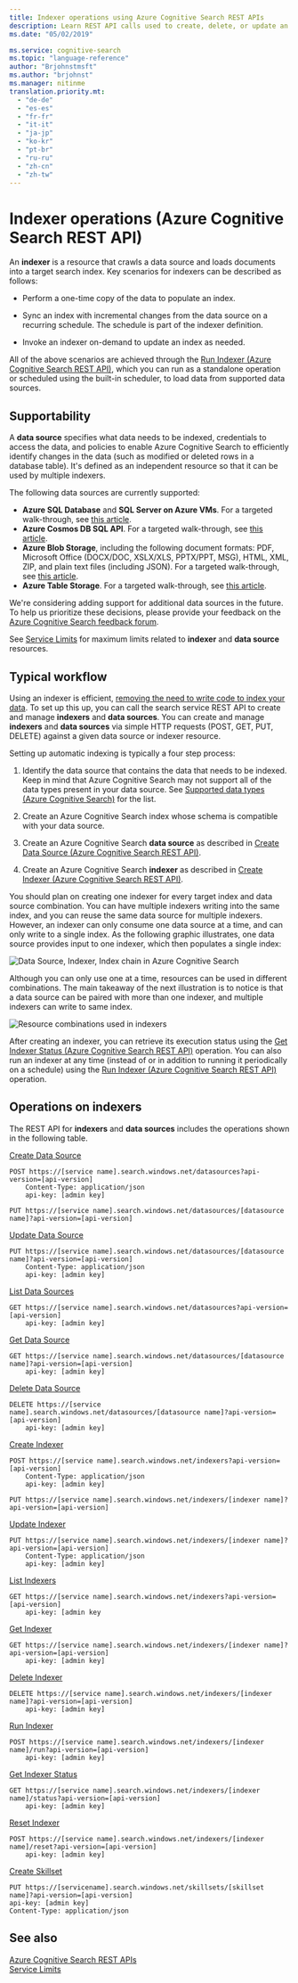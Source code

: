 ```yaml
---
title: Indexer operations using Azure Cognitive Search REST APIs
description: Learn REST API calls used to create, delete, or update an Azure Cognitive Search indexer used for crawling external data sources for searchable content.
ms.date: "05/02/2019"

ms.service: cognitive-search
ms.topic: "language-reference"
author: "Brjohnstmsft"
ms.author: "brjohnst"
ms.manager: nitinme
translation.priority.mt:
  - "de-de"
  - "es-es"
  - "fr-fr"
  - "it-it"
  - "ja-jp"
  - "ko-kr"
  - "pt-br"
  - "ru-ru"
  - "zh-cn"
  - "zh-tw"
---
```

# Indexer operations (Azure Cognitive Search REST API)

 An **indexer** is a resource that crawls a data source and loads documents into a target search index. Key scenarios for indexers can be described as follows:  

-   Perform a one-time copy of the data to populate an index.  

-   Sync an index with incremental changes from the data source on a recurring schedule. The schedule is part of the indexer definition.  

-   Invoke an indexer on-demand to update an index as needed.  

 All of the above scenarios are achieved through the [Run Indexer &#40;Azure Cognitive Search REST API&#41;](run-indexer.md), which you can run as a standalone operation or scheduled using the built-in scheduler, to load data from supported data sources.  

## Supportability

 A **data source** specifies what data needs to be indexed, credentials to access the data, and policies to enable Azure Cognitive Search to efficiently identify changes in the data (such as modified or deleted rows in a database table). It's defined as an independent resource so that it can be used by multiple indexers.  

 The following data sources are currently supported:  

 - **Azure SQL Database** and **SQL Server on Azure VMs**. For a targeted walk-through, see [this article](https://azure.microsoft.com/documentation/articles/search-howto-connecting-azure-sql-database-to-azure-search-using-indexers/).
 - **Azure Cosmos DB SQL API**. For a targeted walk-through, see [this article](https://docs.microsoft.com/azure/search/search-howto-index-documentdb).
 - **Azure Blob Storage**, including the following document formats: PDF, Microsoft Office (DOCX/DOC, XSLX/XLS, PPTX/PPT, MSG), HTML, XML, ZIP, and plain text files (including JSON). For  a targeted walk-through, see [this article](https://azure.microsoft.com/documentation/articles/search-howto-indexing-azure-blob-storage).
 - **Azure Table Storage**. For a targeted walk-through, see [this article](https://azure.microsoft.com/documentation/articles/search-howto-indexing-azure-tables).

 We're considering adding support for additional data sources in the future. To help us prioritize these decisions, please provide your feedback on the [Azure Cognitive Search feedback forum](https://feedback.azure.com/forums/263029-azure-search).  

 See [Service Limits](https://azure.microsoft.com/documentation/articles/search-limits-quotas-capacity/) for maximum limits related to **indexer** and **data source** resources.  

## Typical workflow  

Using an indexer is efficient, [removing the need to write code to index your data](https://azure.microsoft.com/blog/load-data-into-azure-search-with-zero-code-required/). To set up this up, you can call the search service REST API to create and manage **indexers** and **data sources**. You can create and manage **indexers** and **data sources** via simple HTTP requests (POST, GET, PUT, DELETE) against a given data source or indexer resource.  

 Setting up automatic indexing is typically a four step process:  

1.  Identify the data source that contains the data that needs to be indexed. Keep in mind that Azure Cognitive Search may not support all of the data types present in your data source. See [Supported data types &#40;Azure Cognitive Search&#41;](supported-data-types.md) for the list.  

2.  Create an Azure Cognitive Search index whose schema is compatible with your data source.  

3.  Create an Azure Cognitive Search **data source** as described in [Create Data Source &#40;Azure Cognitive Search REST API&#41;](create-data-source.md).  

4.  Create an Azure Cognitive Search **indexer** as described in [Create Indexer &#40;Azure Cognitive Search REST API&#41;](create-indexer.md).  

 You should plan on creating one indexer for every target index and data source combination. You can have multiple indexers writing into the same index, and you can reuse the same data source for multiple indexers. However, an indexer can only consume one data source at a time, and can only write to a single index. As the following graphic illustrates, one data source provides input to one indexer, which then populates a single index:  

 ![Data Source, Indexer, Index chain in Azure Cognitive Search](media/azsrch-ds-indxr-index.png "Azsrch-ds-indxr-index")  

 Although you can only use one at a time, resources can be used in different combinations. The main takeaway of the next illustration is to notice is that a data source can be paired with more than one indexer, and multiple indexers can write to same index.  

 ![Resource combinations used in indexers](media/azsrch-ds2-indexer3-index2.png "AzSrch-DS2-Indexer3-Index2")  

 After creating an indexer, you can retrieve its execution status using the [Get Indexer Status &#40;Azure Cognitive Search REST API&#41;](get-indexer-status.md) operation. You can also run an indexer at any time (instead of or in addition to running it periodically on a schedule) using the [Run Indexer &#40;Azure Cognitive Search REST API&#41;](run-indexer.md) operation.  

## Operations on indexers  
 The REST API for **indexers** and **data sources** includes the operations shown in the following table.  

 [Create Data Source](create-data-source.md)  

```http   
POST https://[service name].search.windows.net/datasources?api-version=[api-version]  
    Content-Type: application/json  
    api-key: [admin key]  
```  

```http   
PUT https://[service name].search.windows.net/datasources/[datasource name]?api-version=[api-version]  
```  

 [Update Data Source](update-data-source.md)  

```http   
PUT https://[service name].search.windows.net/datasources/[datasource name]?api-version=[api-version]  
    Content-Type: application/json  
    api-key: [admin key]  
```  

 [List Data Sources](list-data-sources.md)  

```http   
GET https://[service name].search.windows.net/datasources?api-version=[api-version]  
    api-key: [admin key]  
```  

 [Get Data Source](get-data-source.md)  

```http   
GET https://[service name].search.windows.net/datasources/[datasource name]?api-version=[api-version]  
    api-key: [admin key]  
```  

 [Delete Data Source](delete-data-source.md)  

```http   
DELETE https://[service name].search.windows.net/datasources/[datasource name]?api-version=[api-version]  
    api-key: [admin key]  
```  

 [Create Indexer](create-indexer.md)  

```http   
POST https://[service name].search.windows.net/indexers?api-version=[api-version]  
    Content-Type: application/json  
    api-key: [admin key]  
```  

```http   
PUT https://[service name].search.windows.net/indexers/[indexer name]?api-version=[api-version]  
```  

 [Update Indexer](update-indexer.md)  

```http   
PUT https://[service name].search.windows.net/indexers/[indexer name]?api-version=[api-version]  
    Content-Type: application/json  
    api-key: [admin key]  
```  

 [List Indexers](list-indexers.md)  

```http   
GET https://[service name].search.windows.net/indexers?api-version=[api-version]  
    api-key: [admin key  
```  

 [Get Indexer](get-indexer.md)  

```http   
GET https://[service name].search.windows.net/indexers/[indexer name]?api-version=[api-version]  
    api-key: [admin key]  
```  

 [Delete Indexer](delete-indexer.md)  

```http   
DELETE https://[service name].search.windows.net/indexers/[indexer name]?api-version=[api-version]  
    api-key: [admin key]  
```  

 [Run Indexer](run-indexer.md)  

```http   
POST https://[service name].search.windows.net/indexers/[indexer name]/run?api-version=[api-version]  
    api-key: [admin key]  
```  

 [Get Indexer Status](get-indexer-status.md)  

```http   
GET https://[service name].search.windows.net/indexers/[indexer name]/status?api-version=[api-version]  
    api-key: [admin key]  
```  

 [Reset Indexer](reset-indexer.md)  

```http   
POST https://[service name].search.windows.net/indexers/[indexer name]/reset?api-version=[api-version]  
    api-key: [admin key]  
```  

 [Create Skillset](create-skillset.md)  

```http  
PUT https://[servicename].search.windows.net/skillsets/[skillset name]?api-version=[api-version]  
api-key: [admin key]
Content-Type: application/json
```  

## See also  
 [Azure Cognitive Search REST APIs](index.md)   
 [Service Limits](https://azure.microsoft.com/documentation/articles/search-limits-quotas-capacity/)  
